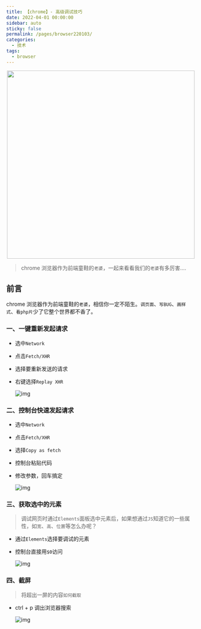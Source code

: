 ```yaml
---
title: 【chrome】- 高级调试技巧
date: 2022-04-01 00:00:00
sidebar: auto
sticky: false
permalink: /pages/browser220103/
categories:
  - 技术
tags:
  - browser
---
```


<p align="center">
  <img width="500" src="https://p17.qhimg.com/dmfd/2560_1440_/t0195f5de4bb1b353bb.jpg"/>
</p>

> chrome 浏览器作为前端童鞋的`老婆`，一起来看看我们的`老婆`有多厉害....

<!-- more -->

## 前言

chrome 浏览器作为前端童鞋的`老婆`，相信你一定不陌生。`调页面`、`写BUG`、`画样式`、`看php片`少了它整个世界都不香了。

### 一、一键重新发起请求

- 选中`Network`

- 点击`Fetch/XHR`

- 选择要重新发送的请求

- 右键选择`Replay XHR`

  ![img](https://p3-juejin.byteimg.com/tos-cn-i-k3u1fbpfcp/e056245b2a9e4e6dbfb39db6903f9275~tplv-k3u1fbpfcp-zoom-in-crop-mark:1304:0:0:0.awebp)

### 二、控制台快速发起请求

- 选中`Network`

- 点击`Fetch/XHR`

- 选择`Copy as fetch`

- 控制台粘贴代码

- 修改参数，回车搞定

  ![img](https://p3-juejin.byteimg.com/tos-cn-i-k3u1fbpfcp/f91af146bbee42cc9e99badf83de83a8~tplv-k3u1fbpfcp-zoom-in-crop-mark:1304:0:0:0.awebp)

### 三、获取选中的元素

> 调试网页时通过`Elements`面板选中元素后，如果想通过`JS`知道它的一些属性，如`宽`、`高`、`位置`等怎么办呢？

- 通过`Elements`选择要调试的元素

- 控制台直接用`$0`访问

  ![img](https://p3-juejin.byteimg.com/tos-cn-i-k3u1fbpfcp/4fd8a970c19842a7b73ee5d43f64efa6~tplv-k3u1fbpfcp-zoom-in-crop-mark:1304:0:0:0.awebp)

### 四、截屏

> 将超出一屏的内容`如何截取`

- ctrl + p 调出浏览器搜索

  ![img](https://p3-juejin.byteimg.com/tos-cn-i-k3u1fbpfcp/d6626dd2efcf4fafb01fb354275c5c33~tplv-k3u1fbpfcp-zoom-in-crop-mark:1304:0:0:0.awebp)
